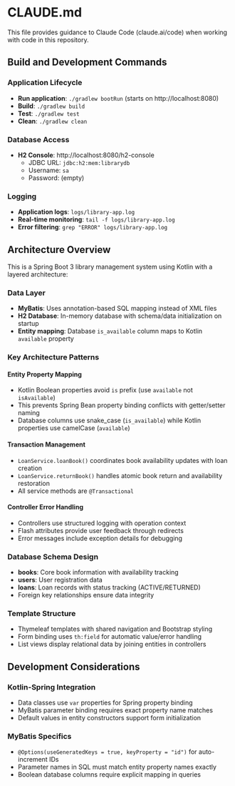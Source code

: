 # CLAUDE.md

This file provides guidance to Claude Code (claude.ai/code) when working with code in this repository.

## Build and Development Commands

### Application Lifecycle
- **Run application**: `./gradlew bootRun` (starts on http://localhost:8080)
- **Build**: `./gradlew build`
- **Test**: `./gradlew test`
- **Clean**: `./gradlew clean`

### Database Access
- **H2 Console**: http://localhost:8080/h2-console
  - JDBC URL: `jdbc:h2:mem:librarydb`
  - Username: `sa`
  - Password: (empty)

### Logging
- **Application logs**: `logs/library-app.log`
- **Real-time monitoring**: `tail -f logs/library-app.log`
- **Error filtering**: `grep "ERROR" logs/library-app.log`

## Architecture Overview

This is a Spring Boot 3 library management system using Kotlin with a layered architecture:

### Data Layer
- **MyBatis**: Uses annotation-based SQL mapping instead of XML files
- **H2 Database**: In-memory database with schema/data initialization on startup
- **Entity mapping**: Database `is_available` column maps to Kotlin `available` property

### Key Architecture Patterns

#### Entity Property Mapping
- Kotlin Boolean properties avoid `is` prefix (use `available` not `isAvailable`) 
- This prevents Spring Bean property binding conflicts with getter/setter naming
- Database columns use snake_case (`is_available`) while Kotlin properties use camelCase (`available`)

#### Transaction Management
- `LoanService.loanBook()` coordinates book availability updates with loan creation
- `LoanService.returnBook()` handles atomic book return and availability restoration
- All service methods are `@Transactional`

#### Controller Error Handling
- Controllers use structured logging with operation context
- Flash attributes provide user feedback through redirects
- Error messages include exception details for debugging

### Database Schema Design
- **books**: Core book information with availability tracking
- **users**: User registration data
- **loans**: Loan records with status tracking (ACTIVE/RETURNED)
- Foreign key relationships ensure data integrity

### Template Structure
- Thymeleaf templates with shared navigation and Bootstrap styling
- Form binding uses `th:field` for automatic value/error handling
- List views display relational data by joining entities in controllers

## Development Considerations

### Kotlin-Spring Integration
- Data classes use `var` properties for Spring property binding
- MyBatis parameter binding requires exact property name matches
- Default values in entity constructors support form initialization

### MyBatis Specifics
- `@Options(useGeneratedKeys = true, keyProperty = "id")` for auto-increment IDs
- Parameter names in SQL must match entity property names exactly
- Boolean database columns require explicit mapping in queries